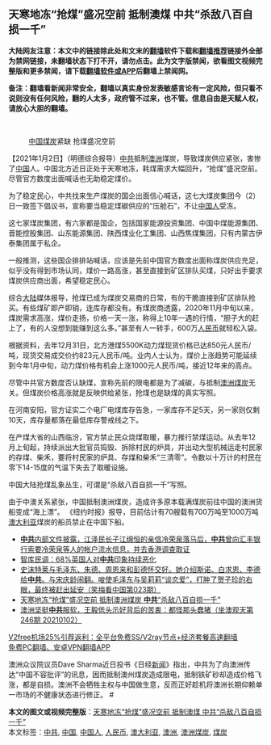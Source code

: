 <h2>天寒地冻“抢煤”盛况空前 抵制澳煤 中共“杀敌八百自损一千”</h2> <p class="notice"><b>大陆网友注意：本文中的链接除此处和文末的<a href="https://github.com/bannedbook/fanqiang" >翻墙</a>软件下载和<a href="https://github.com/killgcd/justmysocks/blob/master/README.md">翻墙推荐</a>链接外全部为禁网链接，未翻墙状态下打不开，请勿点击。此为文字版禁闻，欲看图文视频完整版和更多禁闻，请下载<a href="https://github.com/bannedbook/fanqiang">翻墙软件或APP</a>后翻墙上禁闻网。</p><p>备注：翻墙看新闻非常安全，翻墙以真实身份发表敏感言论有一定风险，但只看不说则没有任何风险，翻的人太多，政府管不过来，也不管。信息自由是天赋人权，请放心大胆的翻墙。</b></p>  <div class="entry"> <br /> <figure><figcaption class="wp-caption-text"> <a href="https://www.bannedbook.org/bnews/tag/%E4%B8%AD%E5%9B%BD/" class="st_tag internal_tag" rel="tag" title="标签 中国 下的日志">中国</a><a href="https://www.bannedbook.org/bnews/tag/%E7%85%A4%E7%82%AD/" class="st_tag internal_tag" rel="tag" title="标签 煤炭 下的日志">煤炭</a>紧缺 抢煤盛况空前</figcaption></figure> <p>【2021年1月2日】（明德综合报导）<a href="https://www.bannedbook.org/bnews/tag/%e4%b8%ad%e5%85%b1/" class="st_tag internal_tag" rel="tag" title="标签 中共 下的日志">中共</a>抵制<a href="https://www.bannedbook.org/bnews/tag/%e6%be%b3%e6%b4%b2/" class="st_tag internal_tag" rel="tag" title="标签 澳洲 下的日志">澳洲</a>煤炭，导致煤炭供应紧张，害惨了<span class='wp_keywordlink_affiliate'><a href="https://www.bannedbook.org/" title="中国" target="_blank">中国</a></span>人。中国北方近日正处于天寒地冻，耗煤需求大幅回升，“抢煤”盛况空前。尽管官方数度出面喊话也无助稳定煤价。</p> <p>为了稳定民心，中共找来生产煤炭的国企出面信心喊话，这七大煤炭集团今（2）日一致签下倡议书，宣称要当稳定煤碳供应的“压舱石”，不让<a href="https://www.bannedbook.org/bnews/tag/%e4%b8%ad%e5%9b%bd%e4%ba%ba/" class="st_tag internal_tag" rel="tag" title="标签 中国人 下的日志">中国人</a>受冻。</p> <p>这七家煤炭集团，有六家都是国企，包括国家能源投资集团、中国中煤能源集团、晋能控股集团、山东能源集团、陕西煤业化工集团、山西焦煤集团，只有内蒙古伊泰集团属于私企。</p> <p>一般推测，这些国企排排站喊话，应该是先前中国官方数度出面称煤炭供应充足，似乎没有得到市场认同，煤价一路高涨，甚至直接到矿区排队买煤，只好出手要求煤炭供应商出面，希望稳定民心。</p>  <p>综合<span class='wp_keywordlink_affiliate'><a href="https://www.bannedbook.org/" title="大陆" target="_blank">大陆</a></span>媒体报导，抢煤已成为煤炭交易商的日常，有的干脆直接到矿区排队抢买。有些煤矿即产即销，连库存都没有。有煤炭商透露，2020年11月中旬以来，煤炭需求高涨，煤价走扬，价格一天一涨，称得上10年一遇的行情，“胆子大的赶上了，有的人没想到能赚到这么多。”甚至有人一转手，600万<a href="https://www.bannedbook.org/bnews/tag/%e4%ba%ba%e6%b0%91%e5%b8%81/" class="st_tag internal_tag" rel="tag" title="标签 人民币 下的日志">人民币</a>就轻松入袋。</p> <p>根据资料，去年12月31日，北方港煤5500K动力煤现货价格已达850元人民币/吨，现货交易成交价约823元人民币/吨。业内人士认为，煤价上涨趋势可能延续到今年1月中旬，动力煤价格有机会上涨1000元人民币/吨，接近12年来的高点。</p> <p>尽管中共官方数度否认缺煤，宣称先前的限电都是为了减碳，与抵制<a href="https://www.bannedbook.org/bnews/tag/%E6%BE%B3%E6%B4%B2%E7%85%A4%E7%82%AD/" class="st_tag internal_tag" rel="tag" title="标签 澳洲煤炭 下的日志">澳洲煤炭</a>无关。但煤炭价格高涨就是反映供给紧张，抢煤也是缺煤的真实写照。</p> <p>在河南安阳，官方证实二个电厂电煤库存告急，一家库存不足5天，另一家则仅剩10天，库存量都落在最低库存警戒线之下。</p>  <p>在产煤大省的山西临汾，官方禁止民众烧煤取暖，暴力推行禁煤运动。从去年12月上旬起，持续派出大批官员捣毁、拆除村民的炉具，并出动大型机械运走村民家的存煤、柴禾，要将村民家的炉具、存煤和柴禾“三清零”。令数以十万计的村民在零下14-15度的气温下失去了取暖设施。</p> <p>中国大陆抢煤乱象丛生，可谓是“杀敌八百自损一千”写照。</p> <p>由于中澳关系紧张，中国抵制澳洲煤炭，造成许多原本载满煤炭前往中国的澳洲货船变成“海上漂”。 《纽约时报》报导，目前估计有70艘载有700万吨至1000万吨<a href="https://www.bannedbook.org/bnews/tag/%e6%be%b3%e5%a4%a7%e5%88%a9%e4%ba%9a/" class="st_tag internal_tag" rel="tag" title="标签 澳大利亚 下的日志">澳大利亚</a>煤炭的船员禁止在中国下船。</p> <ul class='op-related-articles' title='相关阅读'> <li><a href='https://www.bannedbook.org/bnews/bannedvideo/20210102/1459851.html' target='_blank'><b>中共</b>内部文件披露，江泽民长子江绵恒的亲信冷荣泉落马后，<b>中共</b>曾向汇丰银行索要冷荣泉等人的帐户流水信息，并去香港调查取证</a></li> <li><a href='https://www.bannedbook.org/bnews/taiwannews/20210102/1459849.html' target='_blank'>智库民调：68%英国人对<b>中共</b>印象持续恶化</a></li> <li><a href='https://www.bannedbook.org/bnews/comments/20210102/1459846.html' target='_blank'>史沫特莱与毛泽东、朱德、周恩来和彭德怀交好。她介绍斯诺、白求恩、李德给<b>中共</b>。与宋庆龄闹翻。唆使毛泽东与吴莉莉“谈恋爱”，打肿了贺子珍的右眼，最终被赶出延安（笑梅看中国第023期）</a></li> <li><a href='https://www.bannedbook.org/bnews/comments/20210102/1459821.html' target='_blank'>天寒地冻“抢煤”盛况空前 抵制澳洲煤炭 <b>中共</b>“杀敌八百自损一千”</a></li> <li><a href='https://www.bannedbook.org/bnews/bannedvideo/20210102/1459820.html' target='_blank'>澳洲坚挺<b>中共</b>服软，王毅低头示好背后的苦衷：都怪那头蠢猪（坐澳观天第246期 20210102）</a></li> </ul> <p class="texttj"> <a href="https://www.bannedbook.org/forum23/topic22702.html" target="_blank">V2free机场25%引荐返利：全平台免费SS/V2ray节点+经济套餐高速翻墙</a><br/> <a href="https://github.com/bannedbook/fanqiang/wiki/%E7%A6%81%E9%97%BB%E7%BD%91%E5%AE%89%E5%8D%93%E7%BF%BB%E5%A2%99%E6%96%B0%E9%97%BBAPP" target="_blank">免费PC翻墙、安卓VPN翻墙APP</a></p><p>澳洲众议院议员Dave Sharma近日投书《日经<span class='wp_keywordlink_affiliate'><a href="https://www.bannedbook.org/" title="新闻">新闻</a></span>》指出，中共为了向澳洲传达“中国不容批评”的讯息，因而抵制澳州煤炭造成限电，抵制铁矿砂却造成价格飞涨，都是自损。澳洲不会牺牲主权与中国做生意，反而正好趁机将澳洲长期仰赖单一市场的不健康状态进行修正。 #</p> <a name='sharetosocial'></a>       <div><b>本文的图文或视频完整版</b>：<a href='https://www.bannedbook.org/bnews/comments/20210103/1459868.html'>天寒地冻“抢煤”盛况空前 抵制澳煤 中共“杀敌八百自损一千”</a></div>  </div><!--END ENTRY--> <div class="postfooter"> <div>本文标签：<a href="https://www.bannedbook.org/bnews/tag/%e4%b8%ad%e5%85%b1/" rel="tag">中共</a>, <a href="https://www.bannedbook.org/bnews/tag/%E4%B8%AD%E5%9B%BD/" rel="tag">中国</a>, <a href="https://www.bannedbook.org/bnews/tag/%e4%b8%ad%e5%9b%bd%e4%ba%ba/" rel="tag">中国人</a>, <a href="https://www.bannedbook.org/bnews/tag/%e4%ba%ba%e6%b0%91%e5%b8%81/" rel="tag">人民币</a>, <a href="https://www.bannedbook.org/bnews/tag/%e6%be%b3%e5%a4%a7%e5%88%a9%e4%ba%9a/" rel="tag">澳大利亚</a>, <a href="https://www.bannedbook.org/bnews/tag/%e6%be%b3%e6%b4%b2/" rel="tag">澳洲</a>, <a href="https://www.bannedbook.org/bnews/tag/%E6%BE%B3%E6%B4%B2%E7%85%A4%E7%82%AD/" rel="tag">澳洲煤炭</a>, <a href="https://www.bannedbook.org/bnews/tag/%E7%85%A4%E7%82%AD/" rel="tag">煤炭</a></div>  </div><!--END POSTFOOTER--> 